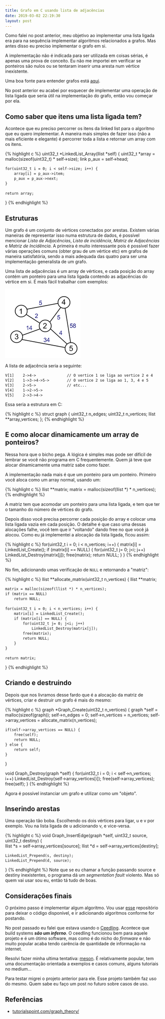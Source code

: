```yaml
---
title: Grafo em C usando lista de adjacências
date: 2019-03-02 22:19:30
layout: post
---
```



Como falei no post anterior, meu objetivo ao implementar uma lista ligada era para na sequência implementar algoritmos relacionados a grafos. Mas antes disso eu preciso implementar o grafo em si.

A implementação não é indicada para ser utilizada em coisas sérias, é apenas uma prova de conceito. Eu não me importei em verificar se ponteiros são nulos ou se tentaram inserir uma aresta num vértice inexistente. 

Uma boa fonte para entender grafos está [aqui](https://www.tutorialspoint.com/graph_theory/index.htm). 

No post anterior eu acabei por esquecer de implementar uma operação de lista ligada que seria útil na implementação do grafo, então vou começar por ela.

## Como saber que itens uma lista ligada tem?

Acontece que eu preciso percorrer os itens da linked list para o algoritmo que eu quero implementar. A maneira mais simples de fazer isso (não a mais eficiente e elegante) é percorrer toda a lista e retornar um array com os itens.

{% highlight c %}
uint32_t *LinkedList_Array(llist *self)
{
    uint32_t *array = malloc(sizeof(uint32_t) * self->size);
    link p_aux = self->head;

    for(uint32_t i = 0; i < self->size; i++) {
        array[i] = p_aux->item;
        p_aux = p_aux->next;
    }
    
    return array;
}
{% endhighlight %}

## Estruturas 

Um grafo é um conjunto de vértices conectados por arestas. Existem várias maneiras de representar isso numa estrutura de dados, é possível mencionar _Lista de Adjacências_, _Lista de incidência_, _Matriz de Adjacências_ e _Matriz de Incidência_. A primeira é muito interessante pois é possível fazer várias operações comuns (obter grau de um vértice etc) em grafos de maneira satisfatória, sendo a mais adequada das quatro para ser uma implementação generalista de um grafo. 

Uma lista de adjacências é um array de vértices, e cada posição do array contém um ponteiro para uma lista ligada contendo as adjacências do vértice em si. É mais fácil trabalhar com exemplos:

![grafo](/images/2019-03-02-grafo-em-c/01.png)

A lista de adjacência seria a seguinte: 

```
V[1]    2->4->              // O vertice 1 se liga ao vertice 2 e 4
V[2]    1->3->4->5->        // O vertice 2 se liga ao 1, 3, 4 e 5
V[3]    2->5->              // etc...
V[4]    1->2->5->
V[5]    2->3->4->
```

Essa seria a estrutura em C:

{% highlight c %}
struct graph {
    uint32_t n_edges;
    uint32_t n_vertices;
    llist **array_vertices;
};
{% endhighlight %}

## E como alocar dinamicamente um array de ponteiros?

Nessa hora que o bicho pega. A lógica é simples mas pode ser difícil de lembrar se você não programa em C frequentemente. Quem já teve que alocar dinamicamente uma matriz sabe como fazer. 

A implementação nada mais é que um ponteiro para um ponteiro. Primeiro você aloca como um array normal, usando um:

{% highlight c %}
llist **matrix;
matrix = malloc(sizeof(llist *) * n_vertices);
{% endhighlight %}

A matriz tem que acomodar um ponteiro para uma lista ligada, e tem que ter o tamanho do número de vértices do grafo. 

Depois disso você precisa percorrer cada posição do array e colocar uma lista ligada vazia em cada posição. O detalhe é que caso uma dessas alocações falhe, você tem que ir "voltando" dando free no que você já alocou. Como eu já implementei a alocação da lista ligada, ficou assim: 

{% highlight c %}
for(uint32_t i = 0; i < n_vertices; i++) {
    matrix[i] = LinkedList_Create();
    if (matrix[i] == NULL) {
        for(uint32_t j= 0; j<i; j++) 
            LinkedList_Destroy(matrix[j]);
        free(matrix);
        return NULL;
    }
}
{% endhighlight %}

No fim, adicionando umas verificação de `NULL` e retornando a "matriz":

{% highlight c %}
llist **allocate_matrix(uint32_t n_vertices) 
{
    llist **matrix;

    matrix = malloc(sizeof(llist *) * n_vertices);
    if (matrix == NULL) 
        return NULL;
     
    for(uint32_t i = 0; i < n_vertices; i++) {
        matrix[i] = LinkedList_Create();
        if (matrix[i] == NULL) {
            for(uint32_t j= 0; j<i; j++) 
                LinkedList_Destroy(matrix[j]);
            free(matrix);
            return NULL;
        }
    }
    
    return matrix;
}
{% endhighlight %}

## Criando e destruindo

Depois que nos livramos desse fardo que é a alocação da matriz de vértices, criar e destruir um grafo é mais do mesmo:

{% highlight c %}
graph *Graph_Create(uint32_t n_vertices) 
{
    graph *self = malloc(sizeof(graph));
    self->n_edges = 0;
    self->n_vertices = n_vertices;
    self->array_vertices = allocate_matrix(n_vertices);

    if(self->array_vertices == NULL) {
        free(self);
        return NULL;
    } else {
        return self;
    }
}

void Graph_Destroy(graph *self) 
{
    for(uint32_t i = 0; i < self->n_vertices; i++) 
        LinkedList_Destroy(self->array_vertices[i]);
    free(self->array_vertices);
    free(self);
}
{% endhighlight %}

Agora é possível instanciar um grafo e utilizar como um "objeto".

## Inserindo arestas

Uma operação tão boba. Escolhendo os dois vértices para ligar, u e v por exemplo. Vou na lista ligada de u adicionando v, e vice-versa.

{% highlight c %}
void Graph_InsertEdge(graph *self, uint32_t source, uint32_t destiny) 
{   
    llist *s = self->array_vertices[source];
    llist *d = self->array_vertices[destiny];

    LinkedList_Prepend(s, destiny);
    LinkedList_Prepend(d, source);
}
{% endhighlight %}
Note que se eu chamar a função passando source e destiny inexistentes, o programa dá um _segmentation fault_ violento. Mas só quem vai usar sou eu, então tá tudo de boas.

## Considerações finais

O próximo passo é implementar algum algoritmo. Vou usar [esse](https://github.com/rafaellcoellho/graph) repositório para deixar o código disponível, e ir adicionando algoritmos conforme for postando. 

No post passado eu falei que estava usando o [Ceedling](https://github.com/ThrowTheSwitch/Ceedling). Acontece que build systems **_são um inferno_**. O ceedling funcionou bem para aquele projeto e é um ótimo software, mas como é do nicho do _firmware_ e não muito popular acaba tendo carência de quantidade de informação na internet.

Resolvi fazer minha ultima tentativa: [meson](https://mesonbuild.com/). É relativamente popular, tem uma documentação orientada a exemplos e casos comuns, alguns tutoriais no medium...

Para testar migrei o projeto anterior para ele. Esse projeto também faz uso do mesmo. Quem sabe eu faço um post no futuro sobre casos de uso.

## Referências 
+ [tutorialspoint.com/graph_theory/](https://www.tutorialspoint.com/graph_theory/index.htm)
